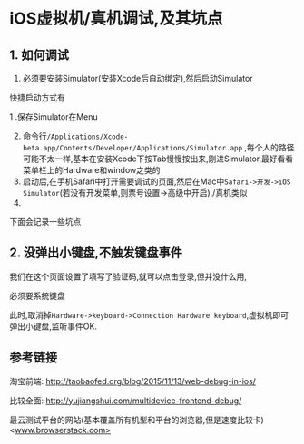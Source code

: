 # iOS虚拟机/真机调试,及其坑点

## 1. 如何调试

1. 必须要安装Simulator(安装Xcode后自动绑定),然后启动Simulator

  快捷启动方式有
  
  1 .保存Simulator在Menu

  2. 命令行`/Applications/Xcode-beta.app/Contents/Developer/Applications/Simulator.app` ,每个人的路径可能不太一样,基本在安装Xcode下按Tab慢慢按出来,刚进Simulator,最好看看菜单栏上的Hardware和window之类的
2. 启动后,在手机Safari中打开需要调试的页面,然后在Mac中`Safari->开发->iOS Simulator`(若没有开发菜单,则票号设置->高级中开启),/真机类似
3. 

下面会记录一些坑点

## 2. 没弹出小键盘,不触发键盘事件



我们在这个页面设置了填写了验证码,就可以点击登录,但并没什么用,

必须要系统键盘

此时,取消掉`Hardware->keyboard->Connection Hardware keyboard`,虚拟机即可弹出小键盘,监听事件OK.


## 参考链接

淘宝前端: <http://taobaofed.org/blog/2015/11/13/web-debug-in-ios/>

比较全面: <http://yujiangshui.com/multidevice-frontend-debug/>

最云测试平台的网站(基本覆盖所有机型和平台的浏览器,但是速度比较卡) <www.browserstack.com>